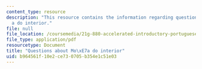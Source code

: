 ```yaml
---
content_type: resource
description: "This resource contains the information regarding questions about mo\xE7\
  a do interior."
file: null
file_location: /coursemedia/21g-880-accelerated-introductory-portuguese-for-spanish-speakers-fall-2013/b964561f10e2ce730705b354e1c51e03_MIT21G_880F13_readquest2.pdf
file_type: application/pdf
resourcetype: Document
title: "Questions about Mo\xE7a do interior"
uid: b964561f-10e2-ce73-0705-b354e1c51e03
---
```

